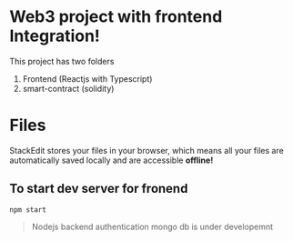 # Web3 project with frontend Integration!

This project has two folders
1. Frontend (Reactjs with Typescript)
2. smart-contract (solidity)



# Files

StackEdit stores your files in your browser, which means all your files are automatically saved locally and are accessible **offline!**

## To start dev server for fronend

    npm start
  

> Nodejs backend authentication mongo db is under developemnt
